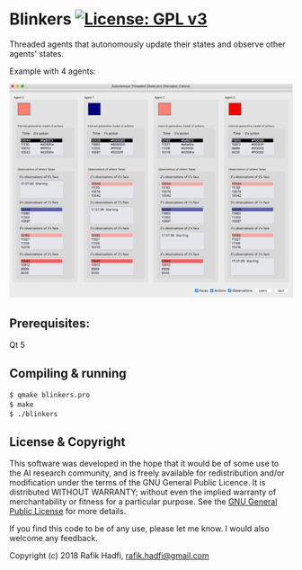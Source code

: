 # Blinkers [![License: GPL v3](https://img.shields.io/badge/License-GPL%20v3-blue.svg)](https://www.gnu.org/licenses/gpl-3.0)

Threaded agents that autonomously update their states and observe other agents' states.

Example with 4 agents:

<p align="center">
	<img src="https://github.com/raviq/Blinkers/blob/master/src/screenshot.png" width="600">
</p>

## Prerequisites:

Qt 5

## Compiling & running

```sh
$ qmake blinkers.pro
$ make
$ ./blinkers
```
## License & Copyright
This software was developed in the hope that it would be of some use to the AI research community, and is freely available for redistribution and/or modification under the terms of the GNU General Public Licence. It is distributed WITHOUT WARRANTY; without even the implied warranty of merchantability or fitness for a particular purpose. See the [GNU General Public License](https://github.com/raviq/Blinkers/blob/master/LICENSE.md) for more details. 

If you find this code to be of any use, please let me know. I would also welcome any feedback.

Copyright (c) 2018 Rafik Hadfi, rafik.hadfi@gmail.com
